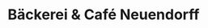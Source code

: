 ---
title: "Bäckerei & Café Neuendorff"
url: /beelitz/baeckerei-und-cafe-neuendorff/
shop: Bäckerei
---